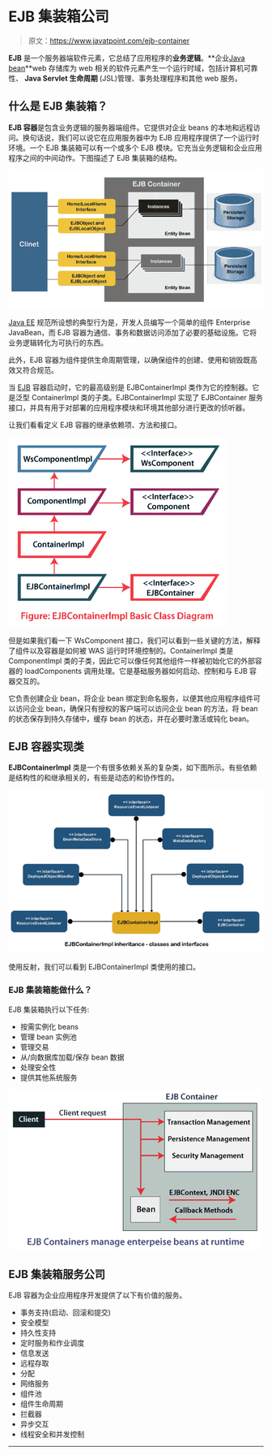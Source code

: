 # EJB 集装箱公司

> 原文：<https://www.javatpoint.com/ejb-container>

**EJB** 是一个服务器端软件元素，它总结了应用程序的**业务逻辑**。**企业[Java bean](https://www.javatpoint.com/java-bean)**web 存储库为 web 相关的软件元素产生一个运行时域，包括计算机可靠性、 **Java Servlet 生命周期** (JSL)管理、事务处理程序和其他 web 服务。

## 什么是 EJB 集装箱？

**EJB 容器**是包含业务逻辑的服务器端组件。它提供对企业 beans 的本地和远程访问。换句话说，我们可以说它在应用服务器中为 EJB 应用程序提供了一个运行时环境。一个 EJB 集装箱可以有一个或多个 EJB 模块。它充当业务逻辑和企业应用程序之间的中间动作。下图描述了 EJB 集装箱的结构。

![EJB Container](img/a2966154c7497f013040f8afaa199ccf.png)

[Java EE](https://www.javatpoint.com/java-ee) 规范所设想的典型行为是，开发人员编写一个简单的组件 Enterprise JavaBean，而 EJB 容器为通信、事务和数据访问添加了必要的基础设施。它将业务逻辑转化为可执行的东西。

此外，EJB 容器为组件提供生命周期管理，以确保组件的创建、使用和销毁既高效又符合规范。

当 [EJB](https://www.javatpoint.com/ejb-tutorial) 容器启动时，它的最高级别是 EJBContainerImpl 类作为它的控制器。它是泛型 ContainerImpl 类的子类。EJBContainerImpl 实现了 EJBContainer 服务接口，并具有用于对部署的应用程序模块和环境其他部分进行更改的侦听器。

让我们看看定义 EJB 容器的继承依赖项、方法和接口。

![EJB Container](img/e566bf2391c495486fea509571623d53.png)

但是如果我们看一下 WsComponent 接口，我们可以看到一些关键的方法，解释了组件以及容器是如何被 WAS 运行时环境控制的。ContainerImpl 类是 ComponentImpl 类的子类，因此它可以像任何其他组件一样被初始化它的外部容器的 loadComponents 调用处理。它是基础服务器如何启动、控制和与 EJB 容器交互的。

它负责创建企业 bean，将企业 bean 绑定到命名服务，以便其他应用程序组件可以访问企业 bean，确保只有授权的客户端可以访问企业 bean 的方法，将 bean 的状态保存到持久存储中，缓存 bean 的状态，并在必要时激活或钝化 bean。

## EJB 容器实现类

**EJBContainerImpl** 类是一个有很多依赖关系的复杂类，如下图所示。有些依赖是结构性的和继承相关的，有些是动态的和协作性的。

![EJB Container](img/4424678ce2c3d4fdd89edf46ca532ab7.png)

使用反射，我们可以看到 EJBContainerImpl 类使用的接口。

### EJB 集装箱能做什么？

EJB 集装箱执行以下任务:

*   按需实例化 beans
*   管理 bean 实例池
*   管理交易
*   从/向数据库加载/保存 bean 数据
*   处理安全性
*   提供其他系统服务

![EJB Container](img/25dfd3194b7d00587e737dc619e8d5fe.png)

## EJB 集装箱服务公司

EJB 容器为企业应用程序开发提供了以下有价值的服务。

*   事务支持(启动、回滚和提交)
*   安全模型
*   持久性支持
*   定时服务和作业调度
*   信息发送
*   远程存取
*   分配
*   网络服务
*   组件池
*   组件生命周期
*   拦截器
*   异步交互
*   线程安全和并发控制

* * *